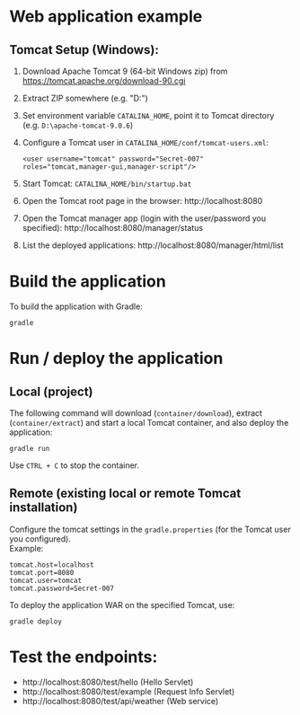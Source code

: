 # Web application example

## Tomcat Setup (Windows):
1. Download Apache Tomcat 9 (64-bit Windows zip) from https://tomcat.apache.org/download-90.cgi
2. Extract ZIP somewhere (e.g. "D:\")
3. Set environment variable `CATALINA_HOME`, point it to Tomcat directory (e.g. `D:\apache-tomcat-9.0.6`)
4. Configure a Tomcat user in `CATALINA_HOME/conf/tomcat-users.xml`: 

    `<user username="tomcat" password="Secret-007" roles="tomcat,manager-gui,manager-script"/>`
   
5. Start Tomcat: `CATALINA_HOME/bin/startup.bat`
6. Open the Tomcat root page in the browser: http://localhost:8080
7. Open the Tomcat manager app (login with the user/password you specified): http://localhost:8080/manager/status
8. List the deployed applications: http://localhost:8080/manager/html/list

# Build the application

To build the application with Gradle:

	gradle

# Run / deploy the application

## Local (project)
The following command will download (`container/download`), extract (`container/extract`) and start a local Tomcat container, and also deploy the application:

    gradle run

Use `CTRL + C` to stop the container.

## Remote (existing local or remote Tomcat installation)
Configure the tomcat settings in the `gradle.properties` (for the Tomcat user you configured). <br/>
Example:

    tomcat.host=localhost
    tomcat.port=8080
    tomcat.user=tomcat
    tomcat.password=Secret-007

To deploy the application WAR on the specified Tomcat, use:

    gradle deploy
	
# Test the endpoints:
- http://localhost:8080/test/hello (Hello Servlet)
- http://localhost:8080/test/example (Request Info Servlet)
- http://localhost:8080/test/api/weather (Web service)
